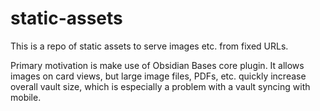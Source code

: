 # static-assets
This is a repo of static assets to serve images etc. from fixed URLs.

Primary motivation is make use of Obsidian Bases core plugin. It allows images on card views, but large image files, PDFs, etc. quickly increase overall vault size, which is especially a problem with a vault syncing with mobile.

